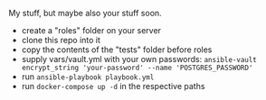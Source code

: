 My stuff, but maybe also your stuff soon.

- create a "roles" folder on your server
- clone this repo into it
- copy the contents of the "tests" folder before roles
- supply vars/vault.yml with your own passwords: `ansible-vault encrypt_string 'your-password' --name 'POSTGRES_PASSWORD'`
- run `ansible-playbook playbook.yml`
- run `docker-compose up -d` in the respective paths
